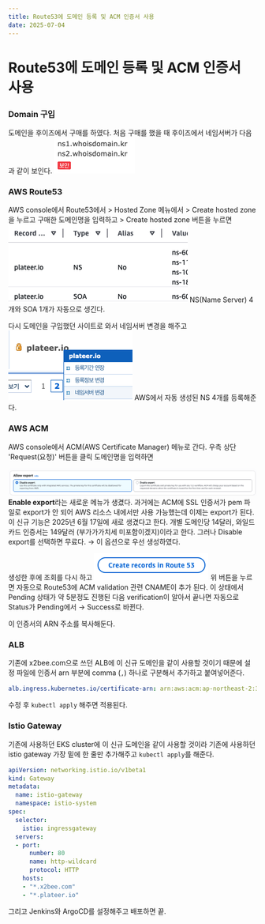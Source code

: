 ```yaml
---
title: Route53에 도메인 등록 및 ACM 인증서 사용
date: 2025-07-04
---
```

# Route53에 도메인 등록 및 ACM 인증서 사용
### Domain 구입
도메인을 후이즈에서 구매를 하였다.
처음 구매를 했을 때 후이즈에서 네임서버가 다음과 같이 보인다.
![](./_images/Pasted%20image%2020250704100240.png)
### AWS Route53
AWS console에서 Route53에서 > Hosted Zone 메뉴에서 > Create hosted zone을 누르고
구매한 도메인명을 입력하고 > Create hosted zone 버튼을 누르면
![](./_images/Pasted%20image%2020250704102118.png)
NS(Name Server) 4개와 SOA 1개가 자동으로 생긴다.

다시 도메인을 구입했던 사이트로 와서 네임서버 변경을 해주고
![](./_images/Pasted%20image%2020250704102757.png)
AWS에서 자동 생성된 NS 4개를 등록해준다.

### AWS ACM
AWS console에서 ACM(AWS Certificate Manager) 메뉴로 간다.
우측 상단 'Request(요청)' 버튼을 클릭
도메인명을 입력하면

![](./_images/Pasted%20image%2020250704103243.png)
**Enable export**라는 새로운 메뉴가 생겼다.
과거에는 ACM에 SSL 인증서가 pem 파일로 export가 안 되어 AWS 리소스 내에서만 사용 가능했는데 이제는 export가 된다. 
이 신규 기능은 2025년 6월 17일에 새로 생겼다고 한다. 개별 도메인당 14달러, 와일드카드 인증서는 149달러 (부가가가치세 미포함이겠지)이라고 한다.
그러나 Disable export를 선택하면 무료다. → 이 옵션으로 우선 생성하였다.

생성한 후에 조회를 다시 하고
![](./_images/Pasted%20image%2020250704104016.png)
위 버튼을 누르면 자동으로 Route53에 ACM validation 관련 CNAME이 추가 된다.
이 상태에서 Pending 상태가 약 5분정도 진행된 다음 verification이 알아서 끝나면 자동으로 Status가 Pending에서 → Success로 바뀐다.

이 인증서의 ARN 주소를 복사해둔다.

### ALB
기존에 x2bee.com으로 쓰던 ALB에 이 신규 도메인을 같이 사용할 것이기 때문에
설정 파일에 인증서 arn 부분에 comma (`,`) 하나로 구분해서 추가하고 붙여넣어준다.

```yaml
alb.ingress.kubernetes.io/certificate-arn: arn:aws:acm:ap-northeast-2:318000004903:certificate/864x6x65-5631-46dd-ba04-63404x535x66,arn:aws:acm:ap-northeast-2:318000004903:certificate/5607x351-3883-4x3e-b061-7aff7c8b6xx2
```

수정 후 `kubectl apply` 해주면 적용된다.

### Istio Gateway
기존에 사용하던 EKS cluster에 이 신규 도메인을 같이 사용할 것이라 
기존에 사용하던 istio gateway 가장 밑에 한 줄만 추가해주고 `kubectl apply`를 해준다.

```yaml
apiVersion: networking.istio.io/v1beta1
kind: Gateway
metadata:
  name: istio-gateway
  namespace: istio-system
spec:
  selector:
    istio: ingressgateway
  servers:
  - port:
      number: 80
      name: http-wildcard
      protocol: HTTP
    hosts:
    - "*.x2bee.com"
    - "*.plateer.io"
```

그리고 Jenkins와 ArgoCD를 설정해주고 배포하면 끝.
